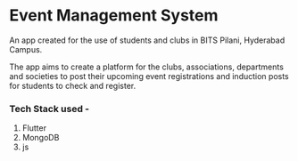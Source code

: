 # Event Management System

An app created for the use of students and clubs in BITS Pilani, Hyderabad Campus.

The app aims to create a platform for the clubs, associations, departments and societies to post their upcoming event registrations and induction posts for students to check and register.

### Tech Stack used -

1. Flutter
2. MongoDB
3. js
